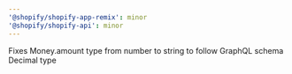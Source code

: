 ```yaml
---
'@shopify/shopify-app-remix': minor
'@shopify/shopify-api': minor
---
```


Fixes Money.amount type from number to string to follow GraphQL schema Decimal type
